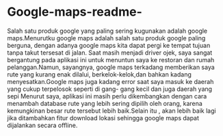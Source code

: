 # Google-maps-readme-
Salah satu produk google yang paling sering kugunakan adalah google maps.Menurutku google maps adalah salah satu produk google paling berguna, dengan adanya google maps kita dapat pergi ke tempat tujuan tanpa takut tersesat di jalan. Saat masih menjadi driver ojek, saya sangat bergantung pada aplikasi ini untuk menuntun saya ke restoran dan rumah pelanggan.Namun, sayangnya, google maps terkadang memberikan saya rute yang kurang enak dilalui, berkelok-kelok,dan bahkan kadang menyesatkan.Google maps juga kadang error saat saya masuk ke daerah yang cukup terpelosok seperti di gang- gang kecil dan juga daerah yang sepi
Menurut saya, aplikasi ini masih perlu dikembangkan dengan cara menambah database rute yang lebih sering dipilih oleh orang, karena kemungkinan besar rute tersebut lebih baik.Selain itu , akan lebih baik lagi jika ditambahkan fitur download lokasi sehingga google maps dapat dijalankan secara offline.
